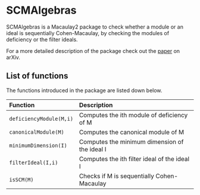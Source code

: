 # SCMAlgebras

SCMAlgebras is a Macaulay2 package to check whether a module or an ideal is sequentially Cohen-Macaulay, by checking the modules of deficiency or the filter ideals.

For a more detailed description of the package check out the [paper](https://arxiv.org/pdf/2409.15134) on arXiv.

## List of functions
The functions introduced in the package are listed down below.

| **Function** | **Description** |
|   :---  |   :--- |
| `deficiencyModule(M,i)` | Computes the ith module of deficiency of M |
| `canonicalModule(M)` | Computes the canonical module of M |
| `minimumDimension(I)` | Computes the minimum dimension of the ideal I |
| `filterIdeal(I,i)` | Computes the ith filter ideal of the ideal I |
| `isSCM(M)` | Checks if M is sequentially Cohen-Macaulay |
